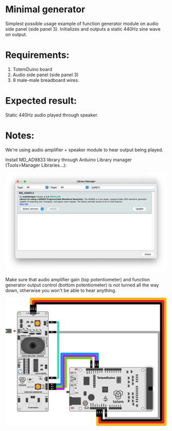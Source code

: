 # Minimal generator
Simplest possible usage example of function generator module on audio side panel (side panel 3). Initializes and outputs a static 440Hz sine wave on output.

# Requirements:
1. TotemDuino board
2. Audio side panel (side panel 3)
3. 8 male-male breadboard wires.

# Expected result:
Static 440Hz audio played through speaker.

# Notes:

We're using audio amplifier + speaker module to hear output being played.

Install MD_AD9833 library through Arduino Library manager (Tools>Manager Libraries...):

![Library installation](libraryinstallation.png)


Make sure that audio amplifier gain (top potentiometer) and function generator output control (bottom potentiometer) is not turned all the way down, otherwise you won't be able to hear anything.


![Wiring schematic for demo](schematic.png)
